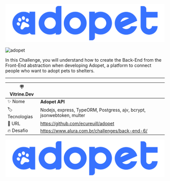 <img src="https://github.com/ecureuill/adopet-app/blob/develop/src/assets/images/logo-blue.svg" width=800px/>

![adopet](https://www.alura.com.br/assets/img/challenges/logos/logo-challenges-back-end.1680020826.svg)

In this Challenge, you will understand how to create the Back-End from the Front-End abstraction when developing Adopet, a platform to connect people who want to adopt pets to shelters.

-----------------------------


| :placard: Vitrine.Dev |     |
| -------------  | --- |
| :sparkles: Nome        | **Adopet API**
| :label: Tecnologias | Nodejs, express, TypeORM, Postgress, ajv, bcrypt, jsonwebtoken, multer
| :rocket: URL         | https://github.com/ecureuill/adopet
| :fire: Desafio     | https://www.alura.com.br/challenges/back-end-6/

<!-- Inserir imagem com a #vitrinedev ao final do link -->
![Adopet API](https://github.com/ecureuill/adopet-app/blob/develop/src/assets/images/logo-blue.svg#vitrinedev)
